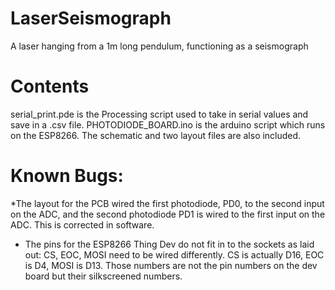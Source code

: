 # LaserSeismograph
A laser hanging from a 1m long pendulum, functioning as a seismograph

# Contents
serial_print.pde is the Processing script used to take in serial values and save in a .csv file. 
PHOTODIODE_BOARD.ino is the arduino script which runs on the ESP8266.
The schematic and two layout files are also included. 

# Known Bugs:
*The layout for the PCB wired the first photodiode, PD0, to the second input on the ADC, and the second photodiode PD1 is wired to the first input on the ADC. 
This is corrected in software.

* The pins for the ESP8266 Thing Dev do not fit in to the sockets as laid out: CS, EOC, MOSI need to be wired differently. 
CS is actually D16, EOC is D4, MOSI is D13. Those numbers are not the pin numbers on the dev board but their silkscreened numbers. 
